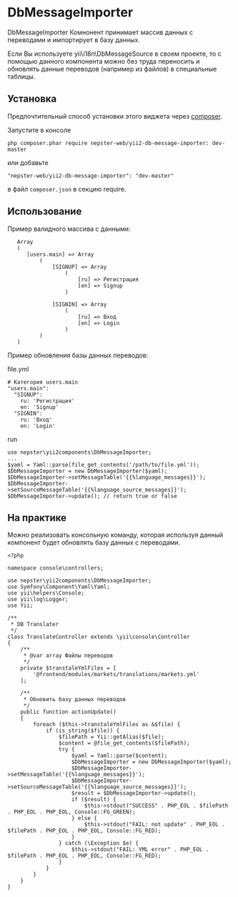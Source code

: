 # DbMessageImporter
DbMessageImporter Комнонент принимает массив данных с переводами и импортирует в базу данных.

Если Вы используете yii\i18n\DbMessageSource в своем проекте, то с помощью данного компонента
можно без труда переносить и обновлять данные переводов (например из файлов) в специальные таблицы.


Установка
---------

Предпочтительный способ установки этого виджета через [composer](http://getcomposer.org/download/).

Запустите в консоле

```
php composer.phar require nepster-web/yii2-db-message-importer: dev-master
```

или добавьте

```
"nepster-web/yii2-db-message-importer": "dev-master"
```

в файл `composer.json` в секцию require.


Использование
-------------

Пример валидного массива с данными:

  ~~~
     Array
     (
        [users.main] => Array
            (
                [SIGNUP] => Array
                    (
                        [ru] => Регистрация
                        [en] => Signup
                    )

                [SIGNIN] => Array
                    (
                        [ru] => Вход
                        [en] => Login
                    )
            )
     )
  ~~~


  Пример обновления базы данных переводов:

  file.yml
  ~~~
  # Категория users.main
  "users.main":
    "SIGNUP":
      ru: 'Регистрация'
      en: 'Signup'
    "SIGNIN":
      ru: 'Вход'
      en: 'Login'
  ~~~

  run
  ~~~
  use nepster\yii2components\DbMessageImporter;
  ...
  $yaml = Yaml::parse(file_get_contents('/path/to/file.yml'));
  $DbMessageImporter = new DbMessageImporter($yaml);
  $DbMessageImporter->setMessageTable('{{%language_messages}}');
  $DbMessageImporter->setSourceMessageTable('{{%language_source_messages}}');
  $DbMessageImporter->update(); // return true or false
  ~~~




  На практике
  -----------
  
  Можно реализовать консольную команду, которая используя данный компонент будет обновлять базу данных с переводами.

  ~~~
  <?php

  namespace console\controllers;

  use nepster\yii2components\DbMessageImporter;
  use Symfony\Component\Yaml\Yaml;
  use yii\helpers\Console;
  use yii\log\Logger;
  use Yii;

  /**
   * DB Translater
   */
  class TranslateController extends \yii\console\Controller
  {
      /**
       * @var array Файлы переводов
       */
      private $transtaleYmlFiles = [
          '@frontend/modules/markets/translations/markets.yml'
      ];

      /**
       * Обновить базу данных переводов
       */
      public function actionUpdate()
      {
          foreach ($this->transtaleYmlFiles as &$file) {
              if (is_string($file)) {
                  $filePath = Yii::getAlias($file);
                  $content = @file_get_contents($filePath);
                  try {
                      $yaml = Yaml::parse($content);
                      $DbMessageImporter = new DbMessageImporter($yaml);
                      $DbMessageImporter->setMessageTable('{{%language_messages}}');
                      $DbMessageImporter->setSourceMessageTable('{{%language_source_messages}}');
                      $result = $DbMessageImporter->update();
                      if ($result) {
                          $this->stdout("SUCCESS" . PHP_EOL . $filePath . PHP_EOL . PHP_EOL, Console::FG_GREEN);
                      } else {
                          $this->stdout("FAIL: not update" . PHP_EOL . $filePath . PHP_EOL . PHP_EOL, Console::FG_RED);
                      }
                  } catch (\Exception $e) {
                      $this->stdout("FAIL: YML error" . PHP_EOL . $filePath . PHP_EOL . PHP_EOL, Console::FG_RED);
                  }
              }
          }
      }
  }
  ~~~